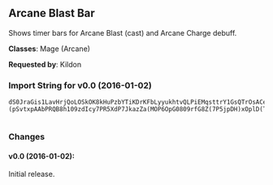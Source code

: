 ## Arcane Blast Bar

Shows timer bars for Arcane Blast (cast) and Arcane Charge debuff.

**Classes**: Mage (Arcane)

**Requested by**: Kildon

### Import String for v0.0 (2016-01-02)

    dS0JraGis1LavHrjQoLOSkOK8kHuPzbYTiKDrKFbLyyukhtvQLPiEMqsttrY1GsQTrOsACeQeRJsAEcPI7bkheclur1djWeHiUOQKncvFekgjLqNurQvQKxsOQzsOCtis2PkQFsjAOQiwkOYtvPPsuxvfPTcrQVcQsNviv1BfsvMluQ7sOsTxr(le1GLomflwOEmjMmbDzGnRcFMumAfLtRQEnLGzRWTfIDRu)wWWjLooOkA5q65K00P66QITlK47GQA8uQoVqkRNqf7hD6DsoDfMKtxJI)dB1KC6(3FpjNUkpQEis6ockMblciwNfgR5b1Gmyhfiwmax(hbKNX1iOygS4SWyHxGXciEqnQsOan)Wwn6Hq6luClHc08dBU4sKirS3xYSwEI80wE(YAXxW9IvKirCHqY)raxfZaWcJfR5cH0ry7SWy1NE7a0dJcaBSriuOLBvSXgEbglG4b1OIn2ifq43Gn24HTRIn24Fudsf2brifq4)jIK7h6CHq6iS97xCaSWyFpfxiKocBhFy0OYcJv3YtLfB6ZV05cH0HwvwyStH1CjsKi2xNrcRLNipTLNVSIejIlUqi5SWyffX4ZKM9ObWfcjHolm23SyHfH0HwvU4cxAogwyS4sZXWgqzXTkafyCGmWU)GcY3)beR(Cecepg4S80ZirhID)hqS2Y4cxYdANJHfglUKh0ohdBaLf3QauGXbYa7(dkiF)hqS6Zriq8yGZYtpJeDi29FaX(oJlCjpOfhdlmwCjpOfhdBaLf3QauGXbYa7(dkiF)hqS6Zriq8yGZYtpJeDi29FaXojJlCjpOfhZewyS4sEqloMjSbuwCRcqbghidS7pOG89FaXQphHaXJbolp9ms0Hy3)beBuZ4cxYdALb2DwyS4sEqRmWUZgqzXTkafyCaEy7xh9V1KV)diw95ieiEmWz5PNrIEgxCHlfh85yyHXIlfh85yydOS4wfGcmoqgy3Fqb57)aIvFocbIhdCwE6zKOdXU)di23zCHlfhCCmSWyXLIdoog2aklUvbOaJdKb29huq((pGy1NJqG4XaNLNEgj6qS7)aIDsgx4sXbxgy3zHXIlfhCzGDNnGYIBvakW4a8W2Vo6FRjF)hqS6Zriq8yGZYtpJe9mUejIfxko4Ya7(ewyS4sXbxgy3NWgqzXTkafyCaEy7xh9V1KV)diw95ieiEmWz5PNrIEgxCnckMbl8HyNXcJf3kgGF)IdipJlesWhIfH0mwySWhIDgxCnckMbRmlmwes(pc4QygaUoE2k(pSzri9OvOXbZnO5Xguiw)hbKXflll7)G1)raSrhyS2y9zGnxSSSSSSSSXguRw8leKNXfllllyOc4ILLLLLLLn2GA9cC49l0NLh5VZFdX6)iawSWkNXIvSWpJlwwwwwww2ydQ17Sa8ZZ4ILLLfSfYfylKlUgbfZGvfE(yqbSWy1NE7a0dJcaBSriuOLBvSXgEbglG4b1OIn2ifq43Gn2Ya7(dkqfBSVWZhdkaz4D23b6CX1iOygSXAyHXIlnhdxJGIzW6XSWyXL8G25y4Aeumd24ywyS4sXbFogUgbfZG1pyHXIl5bT4y4Aeumdw)yclmwCjpOfhZeUgbfZGn(GfglUuCWXXW1iOygSUZcJfxYdALb2DUgbfZGn2zHXIlfhCzGDNlrIyhbfZGn2NWcJfxko4Ya7(eU4Aeumd2JNTI)dB2JChypJlwwwwhy36f4Ya7(dkixfE(yqbzCXYYY6a7wfmagueJXjH)2vZZ4ILLL1b2TEb(9loGC4dXodltY4cSfY1iOygShpBf)h2SAYpuZ4ILLL9q16f44HTNJq6iSDiweshHTF)IdaIfH0ry74dJg1mUyzzzpuTkyamOigJtc)TRMNXfylKlUoYJ1KX1rUhNX1rUFKX1rUFmjJRJ844mUoYJpY4stU7zCPjp2Z4sKiwn5X(KmU4kwJ1lWpj83EUUGxNLFbNoeloeRUGxNLFbNoeRniwBzCfRX6f43V4aYHpB0LnQqSZyJUSrnJlp26f4Ne(BpxxSx4Y6qS4qS6I9cxwhI1ge7mSmvgx(H1lWpj83EUUyVWL1HyXHy1f7fUSoe7Bi2zyzQmU8JjwVa)KWF756WnnglkRdX6hqS6WnnglkRdXAdI1wgxUB9c8tc)TNRl2lCzDiwCiwD4MgJfL1HyfbFSYM0KOcXodltLXvCS1lWpj83EUUyVWL1HyXHy1f7fUSoeRniwrZWYuzCfFy9c8tc)TNRl2lCzDiwCiwDXEHlRdXAdIv0mSmvgxXU1lWpj83EUUyVWL1HyXHy1HBAmwuwhIve8XkBstIkeROzyzQmUejIn2Ny9c8tc)TNRd30ySOSoeloeRoCtJXIY6qSIGpwMcIv0mSmvgxC5XwVahPbOoWUGWiGMlnfeRniwBzC5hwVahPbOoWUGWiGM)gI1geRTmU8JjwVahPbOoWUGWiGM)gIvcRHyLW6mUIJTEbosdqDGDbHran3geRniwPPY4k(W6f4ina1b2fegb0CPjqSsrfI9Dw6kmGSYJQhIKMN8KNUgf)hfGm6xJgaksfecsNTLUMhpKItxLWiGMKtNNkD2wYtxLhvpergy3t3JNTI)d78mUyzzzhbfZGfbeRZcJ18GAqgSJcelgGl)JaYZ4ILLLDeumdwCwySWlWybepOgvjuGMFyRg9qi9fkULqbA(HnxSSSSCXYYY(pyDwrSiKC2OdlcjHoRpdS5ILLLLLLLff4pOBUyzzzbdvaxSSSSSSSSiKCwySoxSSSSGTqUyzzz5ILLLDeumdw)GfglUKh0IJHlwww2rqXmy9JjSWyXL8GwCmt4ILLLDeumd24dwyS4sXbhhdxSSSSJGIzW6olmwCjpOvgy35ILLLDeumd2yNfglUuCWLb2DUyzzzfjIDeumd2yFclmwCP4GldS7t4ILLLLlwww2rqXmyLzHXIqY)raxfZaWflll7iOygSidXImelYqSgLRBuSGkelYqSidXAuEzx7hfOYcJ9093rci(54ixx7WenaQoeRocufZgWkyMbvdqhID)hqS6NigIO)l40Z4ILLLDeumdwJcCGiM)MfgBUr5LDTFuGkBaL1ZyfX6CXYYYockMblYqSidXImeRjwGr1fdS14ZyHXIb4xTGXy69ripQ2McRFNXflllRjwGr1fdS14ZyHXAIfyuDXaBn(mwSI1MKnBV5ILLLDeumdwfJQF2ebaXImelYqSidXImeRIr1FTfYcJ9093fyu9)wZ07JqUU2HjAau9mUyzzzhbfZG1elWO6WbIy(BwyS5kgv)SjcGfgmwDeOkMnGD(WO66zSMTq2CfJQ)AlKfRyTjzZ2BwrSEgBaL1elWO6Ib2A8zCXYYYYflll7iOygSpAfYcJfH0JwHghm3GYflll7JwH5(beRjwGr1fdS14ZY4ILLL9rRWC)yceRjwGr1fdS14ZyfXAIfyuD4arm)DgxSSSSpAfMhFaXAuGdeX83zCXYYYYflllR7wVaxgy3ZpcOrmEUo8q69HoeRjwGr1fdS14ZYY4ILLLn2TEbUmWUNFeqJy8CD4H07dDiwJcCGiM)olJlwwwwrIyJ9jwVaxgy3Znkx3Oybv2akRTmUaBHPRqGQs6IavHnk2KSXoX2BXvr2ElY2K0v4xv7WeTRBuSGA6cpus3zGVMzE6CuNKUFHPlcufZgWoFyuD25g009V)oYkHiAhahimD(D6ocgHj50vzyuvtYPR6FRzasxKcbMxjpDf(po(kpdpAj50nYZW)j5KN809WO4)WojNUrEg(pjN8KNUAJIw3maBpjNUrEg(pjN8KNUOgfqsoDJ8m8Fso5jpDrddqsoDJ8m8Fso5jpDv1cusYPR6FRzasNFN801ndW2tYPBKNH)tYjp5P7JkazLHrvnnpDFubiVbrbGMMNUpQaK1c8yJ7dqkoDFubiRQfOKMN80D)erg9RrdavnD(D6Ic08dB5OPfKUFLWoDvDJIfufe2U5VJa2E6A5PY3PrYR0v1nkwq9KWF7PlCtJXIYPRJ(1ObGMKtxquaBpDfe2c)(pSvtxpAAbPRQB8h109zdIcy7PR5XdP7JkazZa(MOP6OpG0809rfG8Z(7P5jpDH)xOplD(T4IT0nAwECOc80zrtSzl5PBK0vy6QMUtKMi9w6D6gL053tn5DYtj
     

### Changes

#### v0.0 (2016-01-02):

Initial release.

